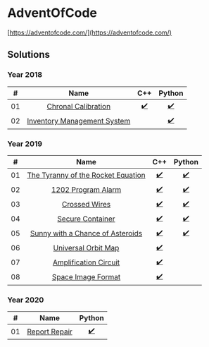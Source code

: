 # AdventOfCode

[https://adventofcode.com/](https://adventofcode.com/)

## Solutions

### Year 2018

| #  | Name                                                      | C++                                    | Python                                    |
|:--:|:---------------------------------------------------------:|:--------------------------------------:|:-----------------------------------------:|
| 01 | [Chronal Calibration](./2018/day01)                       | [:heavy_check_mark:](./2018/day01/cpp) | [:heavy_check_mark:](./2018/day01/python) |
| 02 | [Inventory Management System](./2018/day02)               |  | [:heavy_check_mark:](./2018/day02/python) |

### Year 2019

| #  | Name                                                      | C++                                    | Python                                    |
|:--:|:---------------------------------------------------------:|:--------------------------------------:|:-----------------------------------------:|
| 01 | [The Tyranny of the Rocket Equation](./2019/day01)        | [:heavy_check_mark:](./2019/day01/cpp) | [:heavy_check_mark:](./2019/day01/python) |
| 02 | [1202 Program Alarm](./2019/day02)                        | [:heavy_check_mark:](./2019/day02/cpp) | [:heavy_check_mark:](./2019/day02/python) |
| 03 | [Crossed Wires](./2019/day03)                             | [:heavy_check_mark:](./2019/day03/cpp) | [:heavy_check_mark:](./2019/day03/python) |
| 04 | [Secure Container](./2019/day04)                          | [:heavy_check_mark:](./2019/day04/cpp) | [:heavy_check_mark:](./2019/day04/python) |
| 05 | [Sunny with a Chance of Asteroids](./2019/day05)          | [:heavy_check_mark:](./2019/day05/cpp) | [:heavy_check_mark:](./2019/day05/python) |
| 06 | [Universal Orbit Map](./2019/day06)                       | [:heavy_check_mark:](./2019/day06/cpp) |  |
| 07 | [Amplification Circuit](./2019/day07)                     | [:heavy_check_mark:](./2019/day07/cpp) |  |
| 08 | [Space Image Format](./2019/day08)                        | [:heavy_check_mark:](./2019/day08/cpp) |  |

### Year 2020

| #  | Name                                                      | Python                                    |
|:--:|:---------------------------------------------------------:|:-----------------------------------------:|
| 01 | [Report Repair](./2020/day01)                             | [:heavy_check_mark:](./2020/day01/python) |

